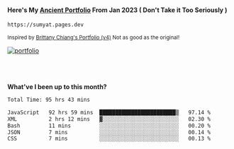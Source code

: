 #### Here's My [Ancient Portfolio](https://sumyat.pages.dev) From Jan 2023 ( Don't Take it Too Seriously ) 
````bash
https://sumyat.pages.dev 
````

<sub>Inspired by [Brittany Chiang's Portfolio (v4)](https://v4.brittanychiang.com/) Not as good as the original!</sub>


<a href='https://sumyat.pages.dev/'>
    <img src='https://github.com/sumyat-aung/sumyat-aung/assets/108873224/c9b4f2be-c585-4dd3-84e1-692c3854a6d8' alt='portfolio' align='center' />
</a>


<br />
<br />


<br />
<br />

**What've I been up to this month?**

<!--START_SECTION:waka-->

```txt
Total Time: 95 hrs 43 mins

JavaScript   92 hrs 59 mins  ████████████████████████▒   97.14 %
XML          2 hrs 12 mins   ▓░░░░░░░░░░░░░░░░░░░░░░░░   02.30 %
Bash         11 mins         ░░░░░░░░░░░░░░░░░░░░░░░░░   00.20 %
JSON         7 mins          ░░░░░░░░░░░░░░░░░░░░░░░░░   00.14 %
CSS          7 mins          ░░░░░░░░░░░░░░░░░░░░░░░░░   00.13 %
```

<!--END_SECTION:waka-->




